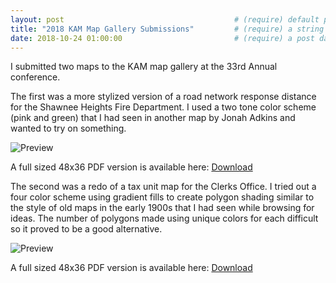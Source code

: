 ```yaml
---
layout: post                                      # (require) default post layout
title: "2018 KAM Map Gallery Submissions"         # (require) a string title
date: 2018-10-24 01:00:00                         # (require) a post date
---
```


I submitted two maps to the KAM map gallery at the 33rd Annual conference.

The first was a more stylized version of a road network response distance for the Shawnee Heights Fire Department.
I used a two tone color scheme (pink and green) that I had seen in another map by Jonah Adkins and wanted to try on something.

![Preview](https://github.com/williamtrimble/williamtrimble.github.io/raw/master/static/img/ShawneeHeightsFD.PNG)

A full sized 48x36 PDF version is available here: [Download](https://github.com/williamtrimble/williamtrimble.github.io/raw/master/_data/Shawnee%20Heights%20Fire%20District.pdf)

The second was a redo of a tax unit map for the Clerks Office. I tried out a four color scheme using gradient fills to create polygon
shading similar to the style of old maps in the early 1900s that I had seen while browsing for ideas. The number of polygons made using
unique colors for each difficult so it proved to be a good alternative.

![Preview](https://github.com/williamtrimble/williamtrimble.github.io/raw/master/static/img/TaxUnits.PNG)

A full sized 48x36 PDF version is available here: [Download](https://github.com/williamtrimble/williamtrimble.github.io/raw/master/_data/TaxUnits.pdf)
